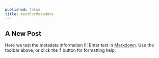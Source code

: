 ```yaml
---
published: false
title: testForMetadata
---
```

## A New Post
Here we test the metadata information !!!
Enter text in [Markdown](http://daringfireball.net/projects/markdown/). Use the toolbar above, or click the **?** button for formatting help.
